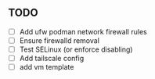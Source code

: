 ## TODO
- [ ] Add ufw podman network firewall rules
- [ ] Ensure firewalld removal
- [ ] Test SELinux (or enforce disabling)
- [ ] Add tailscale config
- [ ] add vm template
